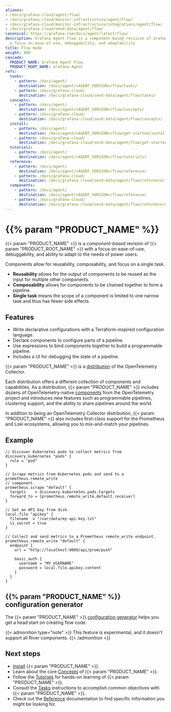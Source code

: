 ```yaml
---
aliases:
- /docs/grafana-cloud/agent/flow/
- /docs/grafana-cloud/monitor-infrastructure/agent/flow/
- /docs/grafana-cloud/monitor-infrastructure/integrations/agent/flow/
- /docs/grafana-cloud/send-data/agent/flow/
canonical: https://grafana.com/docs/agent/latest/flow/
description: Grafana Agent Flow is a component-based revision of Grafana Agent with
  a focus on ease-of-use, debuggability, and adaptability
title: Flow mode
weight: 400
cascade:
  PRODUCT_NAME: Grafana Agent Flow
  PRODUCT_ROOT_NAME: Grafana Agent
refs:
  tasks:
    - pattern: /docs/agent/
      destination: /docs/agent/<AGENT_VERSION>/flow/tasks/
    - pattern: /docs/grafana-cloud/
      destination: /docs/grafana-cloud/send-data/agent/flow/tasks/
  concepts:
    - pattern: /docs/agent/
      destination: /docs/agent/<AGENT_VERSION>/flow/concepts/
    - pattern: /docs/grafana-cloud/
      destination: /docs/grafana-cloud/send-data/agent/flow/concepts/
  install:
    - pattern: /docs/agent/
      destination: /docs/agent/<AGENT_VERSION>/flow/get-started/install/
    - pattern: /docs/grafana-cloud/
      destination: /docs/grafana-cloud/send-data/agent/flow/get-started/install/
  tutorials:
    - pattern: /docs/agent/
      destination: /docs/agent/<AGENT_VERSION>/flow/tutorials/
  reference:
    - pattern: /docs/agent/
      destination: /docs/agent/<AGENT_VERSION>/flow/reference/
    - pattern: /docs/grafana-cloud/
      destination: /docs/grafana-cloud/send-data/agent/flow/reference/
  components:
    - pattern: /docs/agent/
      destination: /docs/agent/<AGENT_VERSION>/flow/reference/
    - pattern: /docs/grafana-cloud/
      destination: /docs/grafana-cloud/send-data/agent/flow/reference/components/
---
```


# {{% param "PRODUCT_NAME" %}}

{{< param "PRODUCT_NAME" >}} is a _component-based_ revision of {{< param "PRODUCT_ROOT_NAME" >}} with a focus on ease-of-use,
debuggability, and ability to adapt to the needs of power users.

Components allow for reusability, composability, and focus on a single task.

* **Reusability** allows for the output of components to be reused as the input for multiple other components.
* **Composability** allows for components to be chained together to form a pipeline.
* **Single task** means the scope of a component is limited to one narrow task and thus has fewer side effects.

## Features

* Write declarative configurations with a Terraform-inspired configuration
  language.
* Declare components to configure parts of a pipeline.
* Use expressions to bind components together to build a programmable pipeline.
* Includes a UI for debugging the state of a pipeline.

{{< param "PRODUCT_NAME" >}} is a [distribution][] of the OpenTelemetry
Collector.

Each distribution offers a different collection of components and capabilities.
As a distribution, {{< param "PRODUCT_NAME" >}} includes dozens of
OpenTelemetry-native [components](ref:components) from the OpenTelemetry project and
introduces new features such as programmable pipelines, clustering support,
and the ability to share pipelines around the world.

In addition to being an OpenTelemetry Collector distribution,
{{< param "PRODUCT_NAME" >}} also includes first-class support for the
Prometheus and Loki ecosystems, allowing you to mix-and-match your pipelines.

## Example

```river
// Discover Kubernetes pods to collect metrics from
discovery.kubernetes "pods" {
  role = "pod"
}

// Scrape metrics from Kubernetes pods and send to a prometheus.remote_write
// component.
prometheus.scrape "default" {
  targets    = discovery.kubernetes.pods.targets
  forward_to = [prometheus.remote_write.default.receiver]
}

// Get an API key from disk.
local.file "apikey" {
  filename  = "/var/data/my-api-key.txt"
  is_secret = true
}

// Collect and send metrics to a Prometheus remote_write endpoint.
prometheus.remote_write "default" {
  endpoint {
    url = "http://localhost:9009/api/prom/push"

    basic_auth {
      username = "MY_USERNAME"
      password = local.file.apikey.content
    }
  }
}
```


## {{% param "PRODUCT_NAME" %}} configuration generator

The {{< param "PRODUCT_NAME" >}} [configuration generator](https://grafana.github.io/agent-configurator/) helps you get a head start on creating flow code.

{{< admonition type="note" >}}
This feature is experimental, and it doesn't support all River components.
{{< /admonition >}}

## Next steps

* [Install](ref:install) {{< param "PRODUCT_NAME" >}}.
* Learn about the core [Concepts](ref:concepts) of {{< param "PRODUCT_NAME" >}}.
* Follow the [Tutorials](ref:tutorials) for hands-on learning of {{< param "PRODUCT_NAME" >}}.
* Consult the [Tasks](ref:tasks) instructions to accomplish common objectives with {{< param "PRODUCT_NAME" >}}.
* Check out the [Reference](ref:reference) documentation to find specific information you might be looking for.

[distribution]: https://opentelemetry.io/ecosystem/distributions/

